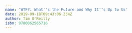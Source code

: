 ```yaml
---
name: 'WTF?: What''s the Future and Why It''s Up to Us'
date: 2019-09-18T09:43:06.334Z
author: Tim O'Reilly
isbn: 9780062565716
---
```


